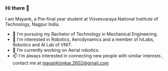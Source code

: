 ### Hi there 👋
I am Mayank, a Pre-final year student at Visvesvaraya National Institute of Technology, Nagpur India.

- 🦾 I'm pursuing my Bachelor of Technology in Mechanical Engineering.
- 🤖 I'm interested in Robotics, Aerodynamics and a member of IvLabs, Robotics and AI Lab of VNIT.
- 🔭 I’m currently working on Aerial robotics.
- 📫 I'm always interested in connecting new people with similar interests , contact me at mayanklonkar.2602@gmail.com
  


 

<!--
**mayanklonkar/mayanklonkar** is a ✨ _special_ ✨ repository because its `README.md` (this file) appears on your GitHub profile.

Here are some ideas to get you started:

- 🔭 I’m currently working on ...
- 🌱 I’m currently learning ...
- 👯 I’m looking to collaborate on ...
- 🤔 I’m looking for help with ...
- 💬 Ask me about ...
- 📫 How to reach me: ...
- 😄 Pronouns: ...
- ⚡ Fun fact: ...
-->

